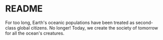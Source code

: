 # README

For too long, Earth's oceanic populations have been treated as second-class global citizens. No longer! Today, we create the society of tomorrow for all the ocean's creatures. 
